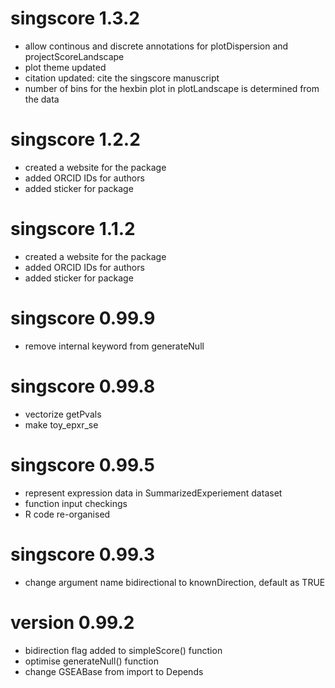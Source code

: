# singscore 1.3.2
* allow continous and discrete annotations for plotDispersion and projectScoreLandscape
* plot theme updated
* citation updated: cite the singscore manuscript
* number of bins for the hexbin plot in plotLandscape is determined from the data

# singscore 1.2.2
* created a website for the package
* added ORCID IDs for authors
* added sticker for package

# singscore 1.1.2
* created a website for the package
* added ORCID IDs for authors
* added sticker for package

# singscore 0.99.9
* remove internal keyword from generateNull

# singscore 0.99.8
* vectorize getPvals
* make toy_epxr_se

# singscore 0.99.5
* represent expression data in SummarizedExperiement dataset
* function input checkings
* R code re-organised

# singscore 0.99.3
* change argument name bidirectional to knownDirection, default as TRUE

# version 0.99.2
* bidirection flag added to simpleScore() function
* optimise generateNull() function
* change GSEABase from import to Depends
